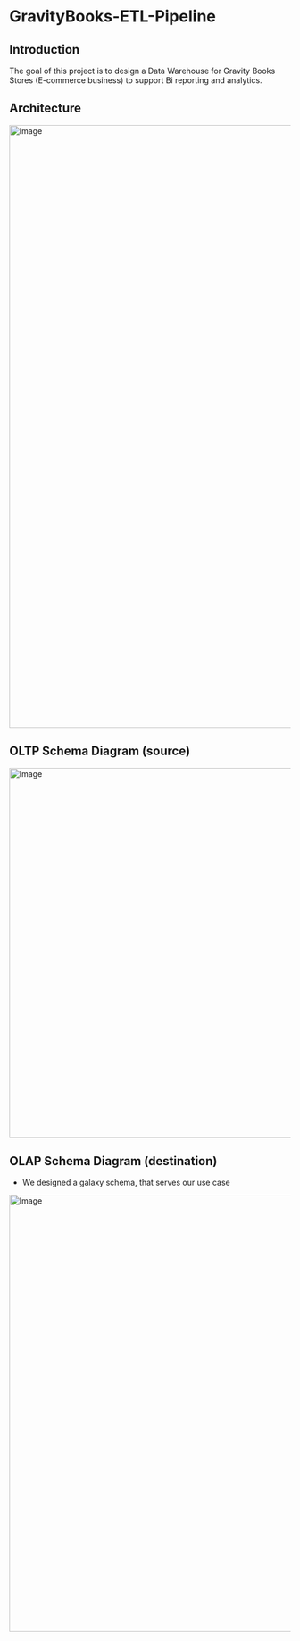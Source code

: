 # GravityBooks-ETL-Pipeline

## Introduction

The goal of this project is to design a Data Warehouse for Gravity Books Stores (E-commerce business) to support Bi reporting and analytics.

## Architecture 
<img width="1920" height="1080" alt="Image" src="https://github.com/user-attachments/assets/3e07a3e9-4d6b-4b01-a387-dd568832cf29" />

## OLTP Schema Diagram (source)
<img width="1339" height="663" alt="Image" src="https://github.com/user-attachments/assets/5220f835-2778-4d05-a9eb-643a4d118eb3" />

## OLAP Schema Diagram (destination) 
- We designed a galaxy schema, that serves our use case
<img width="1357" height="783" alt="Image" src="https://github.com/user-attachments/assets/3168e47c-ded3-4659-be86-9077db99a1fb" />

